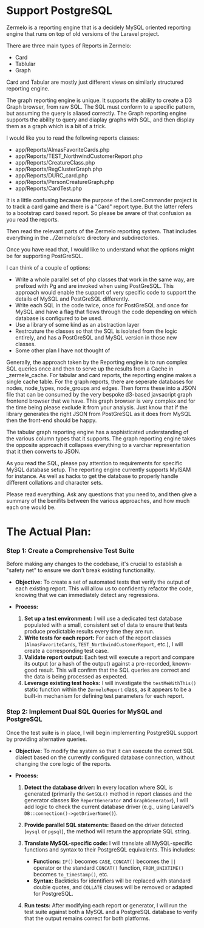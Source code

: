 Support PostgreSQL
===================

Zermelo is a reporting engine that is a decidely MySQL oriented reporting engine that runs on top of old versions of the Laravel project.

There are three main types of Reports in Zermelo:

* Card
* Tablular
* Graph

Card and Tabular are mostly just different views on similarly structured reporting engine.

The graph reporting engine is unique. It supports the ability to create a D3 Graph browser, from raw SQL.
The SQL must conform to a specific pattern, but assuming the query is aliased correctly. The Graph reporting
engine supports the ability to query and diaplay graphs with SQL, and then display them as a graph which is a bit of a trick.

I would like you to read the following reports classes:

* app/Reports/AlmasFavoriteCards.php
* app/Reports/TEST_NorthwindCustomerReport.php
* app/Reports/CreatureClass.php
* app/Reports/RegClusterGraph.php
* app/Reports/DURC_card.php
* app/Reports/PersonCreatureGraph.php
* app/Reports/CardTest.php

It is a little confusing because the purpose of the LoreCommander project is to track a card game and there is a "Card" report type.
But the latter refers to a bootstrap card based report. So please be aware of that confusion as you read the reports.

Then read the relevant parts of the Zermelo reporting system. That includes everything in the ../Zermelo/src directory and subdirectories.

Once you have read that, I would like to understand what the options might be for supporting PostGreSQL.

I can think of a couple of options:

* Write a whole parallel set of php classes that work in the same way, are prefixed with Pg and are invoked when using PostGreSQL. This approach would enable the support of very specific code to support the details of MySQL and PostGreSQL differently.
* Write each SQL in the code twice, once for PostGreSQL and once for MySQL and have a flag that flows through the code depending on which database is configured to be used.
* Use a library of some kind as an abstraction layer
* Restrcuture the classes so that the SQL is isolated from the logic entirely, and has a PostGreSQL and MySQL version in those new classes.
* Some other plan I have not thought of

Generally, the approach taken by the Reporting engine is to run complex SQL queries once and then to serve up the results from a Cache in _zermele_cache.
For tabular and card reports, the reporting engine makes a single cache table.
For the graph reports, there are seperate databases for nodes, node_types, node_groups and edges. Then forms these into a JSON file that can be consumed by the
very bespoke d3-based javsacript graph frontend browser that we have. This graph browser is very complex and for the time being please exclude it from your analysis.
Just know that if the library generates the right JSON from PostGreSQL as it does from MySQL then the front-end should be happy.

The tabular graph reporting engine has a sophisticated understanding of the various column types that it supports.
The graph reporting engine takes the opposite approach it collapses everything to a varchar representation that it then converts to JSON.

As you read the SQL, please pay attention to requirements for specific MySQL database setup. The reporting engine currently supports MyISAM for instance.
As well as hacks to get the database to properly handle different collations and character sets.

Please read everything. Ask any questions that you need to, and then give a summary of the benifits between the various approaches, and how much each one would be.


The Actual Plan: 
=================

### Step 1: Create a Comprehensive Test Suite

Before making any changes to the codebase, it's crucial to establish a "safety net" to ensure we don't break existing functionality.

- __Objective:__ To create a set of automated tests that verify the output of each existing report. This will allow us to confidently refactor the code, knowing that we can immediately detect any regressions.

- __Process:__

  1. __Set up a test environment:__ I will use a dedicated test database populated with a small, consistent set of data to ensure that tests produce predictable results every time they are run.
  2. __Write tests for each report:__ For each of the report classes (`AlmasFavoriteCards`, `TEST_NorthwindCustomerReport`, etc.), I will create a corresponding test case.
  3. __Validate report output:__ Each test will execute a report and compare its output (or a hash of the output) against a pre-recorded, known-good result. This will confirm that the SQL queries are correct and the data is being processed as expected.
  4. __Leverage existing test hooks:__ I will investigate the `testMeWithThis()` static function within the `ZermeloReport` class, as it appears to be a built-in mechanism for defining test parameters for each report.

### Step 2: Implement Dual SQL Queries for MySQL and PostgreSQL

Once the test suite is in place, I will begin implementing PostgreSQL support by providing alternative queries.

- __Objective:__ To modify the system so that it can execute the correct SQL dialect based on the currently configured database connection, without changing the core logic of the reports.

- __Process:__

  1. __Detect the database driver:__ In every location where SQL is generated (primarily the `GetSQL()` method in report classes and the generator classes like `ReportGenerator` and `GraphGenerator`), I will add logic to check the current database driver (e.g., using Laravel's `DB::connection()->getDriverName()`).

  2. __Provide parallel SQL statements:__ Based on the driver detected (`mysql` or `pgsql`), the method will return the appropriate SQL string.

  3. __Translate MySQL-specific code:__ I will translate all MySQL-specific functions and syntax to their PostgreSQL equivalents. This includes:

     - __Functions:__ `IF()` becomes `CASE`, `CONCAT()` becomes the `||` operator or the standard `CONCAT()` function, `FROM_UNIXTIME()` becomes `to_timestamp()`, etc.
     - __Syntax:__ Backticks for identifiers will be replaced with standard double quotes, and `COLLATE` clauses will be removed or adapted for PostgreSQL.

  4. __Run tests:__ After modifying each report or generator, I will run the test suite against both a MySQL and a PostgreSQL database to verify that the output remains correct for both platforms.
